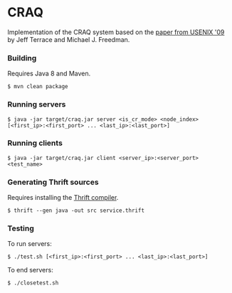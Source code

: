 # CRAQ
Implementation of the CRAQ system based on the
[paper from USENIX '09](https://www.usenix.org/legacy/event/usenix09/tech/full_papers/terrace/terrace.pdf)
by Jeff Terrace and Michael J. Freedman.

### Building
Requires Java 8 and Maven.
```
$ mvn clean package
```

### Running servers
```
$ java -jar target/craq.jar server <is_cr_mode> <node_index> [<first_ip>:<first_port> ... <last_ip>:<last_port>]
```

### Running clients
```
$ java -jar target/craq.jar client <server_ip>:<server_port> <test_name>
```

### Generating Thrift sources
Requires installing the [Thrift compiler](https://thrift.apache.org/download).
```
$ thrift --gen java -out src service.thrift
```

### Testing
To run servers:
```
$ ./test.sh [<first_ip>:<first_port> ... <last_ip>:<last_port>]
```
To end servers:
```
$ ./closetest.sh
```
